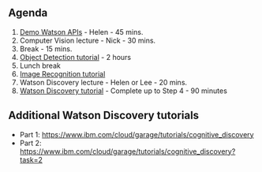 ## Agenda

1. [Demo Watson APIs](https://github.com/WatsonHackathonMaterial/WatsonHackathonAgenda-2019) - Helen - 45 mins.
2. Computer Vision lecture - Nick - 30 mins.
3. Break - 15 mins.
4. [Object Detection tutorial](https://cloud-annotations.github.io/training/object-detection/cli/) - 2 hours 
5. Lunch break
6. [Image Recognition tutorial](https://cloud-annotations.github.io/training/classification/cli/)
7. Watson Discovery lecture - Helen or Lee - 20 mins.
8. [Watson Discovery tutorial](https://github.com/IBM/watson-discovery-sdu-with-assistant/blob/master/README.md) - Complete up to Step 4 - 90 minutes

## Additional Watson Discovery tutorials
* Part 1: https://www.ibm.com/cloud/garage/tutorials/cognitive_discovery
* Part 2: https://www.ibm.com/cloud/garage/tutorials/cognitive_discovery?task=2
